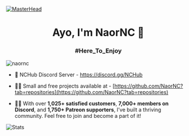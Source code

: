 [![MasterHead](https://developers.giphy.com/branch/master/static/api-512d36c09662682717108a38bbb5c57d.gif)](https://google.com/)
<h1 align="center">Ayo, I'm NaorNC 👋</h1>
<h3 align="center">#Here_To_Enjoy</h3>
<p align="left"> <img src="https://komarev.com/ghpvc/?username=naornc&label=Profile%20views&color=0e75b6&style=flat" alt="naornc" /> </p>

- 🍒 NCHub Discord Server - https://discord.gg/NCHub

- 👨‍💻 Small and free projects available at - [https://github.com/NaorNC?tab=repositories](https://github.com/NaorNC?tab=repositories)

- 👨‍💼 With over **1,025+ satisfied customers**, **7,000+ members on Discord**, and **1,750+ Patreon supporters**, I’ve built a thriving community. Feel free to join and become a part of it! <br>

![Stats](https://github-readme-stats.vercel.app/api?username=NaorNC&theme=onedark&show_icons=true)


